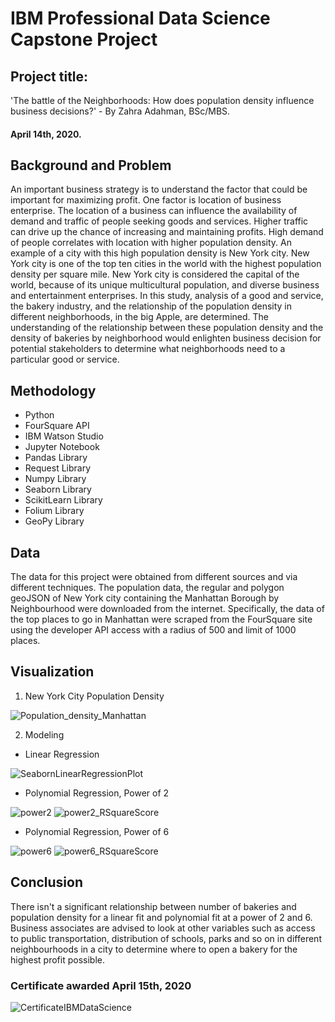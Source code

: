 # IBM Professional Data Science Capstone Project

## Project title: 
'The battle of the Neighborhoods: How does population density influence business decisions?' - By Zahra Adahman, BSc/MBS.
#### April 14th, 2020.

## Background and Problem

An important business strategy is to understand the factor that could be important for maximizing
profit. One factor is location of business enterprise. The location of a business can influence the
availability of demand and traffic of people seeking goods and services. Higher traffic can drive up
the chance of increasing and maintaining profits. High demand of people correlates with location
with higher population density. An example of a city with this high population density is New York
city. New York city is one of the top ten cities in the world with the highest population density per
square mile. New York city is considered the capital of the world, because of its unique
multicultural population, and diverse business and entertainment enterprises. In this study, analysis
of a good and service, the bakery industry, and the relationship of the population density in
different neighborhoods, in the big Apple, are determined. The understanding of the relationship
between these population density and the density of bakeries by neighborhood would enlighten
business decision for potential stakeholders to determine what neighborhoods need to a particular
good or service.

## Methodology 

* Python
* FourSquare API
* IBM Watson Studio
* Jupyter Notebook
* Pandas Library
* Request Library
* Numpy Library 
* Seaborn Library
* ScikitLearn Library
* Folium Library
* GeoPy Library

## Data

The data for this project were obtained from different sources and via different techniques. The
population data, the regular and polygon geoJSON of New York city containing the Manhattan
Borough by Neighbourhood were downloaded from the internet. Specifically, the data of the top places to
go in Manhattan were scraped from the FourSquare site using the developer API access with a radius of 500 and limit of 1000 places.

## Visualization 

1. New York City Population Density

![Population_density_Manhattan](https://user-images.githubusercontent.com/59964869/97740688-08455c00-1ab8-11eb-83c4-308176564831.JPG)

2. Modeling

* Linear Regression

![SeabornLinearRegressionPlot](https://user-images.githubusercontent.com/59964869/97741284-d4b70180-1ab8-11eb-8488-3f4a2d98d4c6.JPG)

* Polynomial Regression, Power of 2

![power2](https://user-images.githubusercontent.com/59964869/97741294-d8e31f00-1ab8-11eb-8693-0b26945930bf.JPG)
![power2_RSquareScore](https://user-images.githubusercontent.com/59964869/97741305-dd0f3c80-1ab8-11eb-8a27-6b5f48f86d65.JPG)

* Polynomial Regression, Power of 6

![power6](https://user-images.githubusercontent.com/59964869/97741319-e6000e00-1ab8-11eb-9001-36ccc6366d4a.JPG)
![power6_RSquareScore](https://user-images.githubusercontent.com/59964869/97741326-ea2c2b80-1ab8-11eb-8299-2f9d9455b11f.JPG)

## Conclusion
There isn't a significant relationship between number of bakeries and population density for
a linear fit and polynomial fit at a power of 2 and 6. Business associates are advised to look at other variables such as access to public
transportation, distribution of schools, parks and so on in different neighbourhoods in a city to
determine where to open a bakery for the highest profit possible.

### Certificate awarded April 15th, 2020
![CertificateIBMDataScience](https://user-images.githubusercontent.com/59964869/97740948-5ce8d700-1ab8-11eb-9c65-ef46805c5597.JPG)
